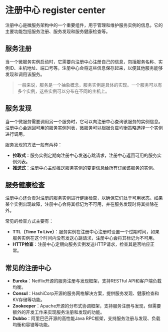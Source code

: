 # 注册中心 register center

注册中心是微服务架构中的一个重要组件，用于管理和维护服务实例的信息。它的主要功能包括服务注册、服务发现和服务健康检查等。

## 服务注册

当一个微服务实例启动时，它需要向注册中心注册自己的信息，包括服务名称、实例ID、主机地址、端口号等。注册中心会将这些信息保存起来，以便其他服务能够发现和调用该服务。

> 一般来说，服务是一个抽象概念，服务实例是具体的实现。一个服务可以有多个实例，这些实例可以分布在不同的主机上。

## 服务发现

当一个微服务需要调用另一个服务时，它可以向注册中心查询该服务的实例信息。注册中心会返回可用的服务实例列表，微服务可以根据负载均衡策略选择一个实例进行调用。

服务发现的方法一般有两种：

- **拉取式**：服务实例定期向注册中心发送心跳请求，注册中心返回可用的服务实例列表。
- **推送式**：注册中心主动推送服务实例的变更信息给所有订阅该服务的实例。

## 服务健康检查

注册中心还负责对注册的服务实例进行健康检查，以确保它们处于可用状态。如果某个实例出现故障，注册中心会将其标记为不可用，并在服务发现时将其排除在外。

常见的检查方式主要有：

- **TTL（Time To Live）**：服务实例在注册中心注册时设置一个过期时间，如果服务实例在这个时间内没有发送心跳请求，注册中心会将其标记为不可用。
- **HTTP检查**：注册中心定期向服务实例发送HTTP请求，检查其是否响应正常。

## 常见的注册中心

- **Eureka**：Netflix开源的服务注册与发现框架，支持RESTful API和客户端负载均衡。
- **Consul**：HashiCorp开源的服务网格解决方案，提供服务发现、健康检查和KV存储等功能。
- **Zookeeper**：Apache开源的分布式协调框架，支持服务注册与发现，但需要额外的开发工作来实现服务注册和发现的功能。
- **Dubbo**：阿里巴巴开源的高性能Java RPC框架，支持服务注册与发现、负载均衡和容错等功能。
